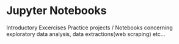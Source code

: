 # Jupyter Notebooks
Introductory Excercises
Practice projects / Notebooks concerning  exploratory data analysis, data extractions(web scraping) etc...

